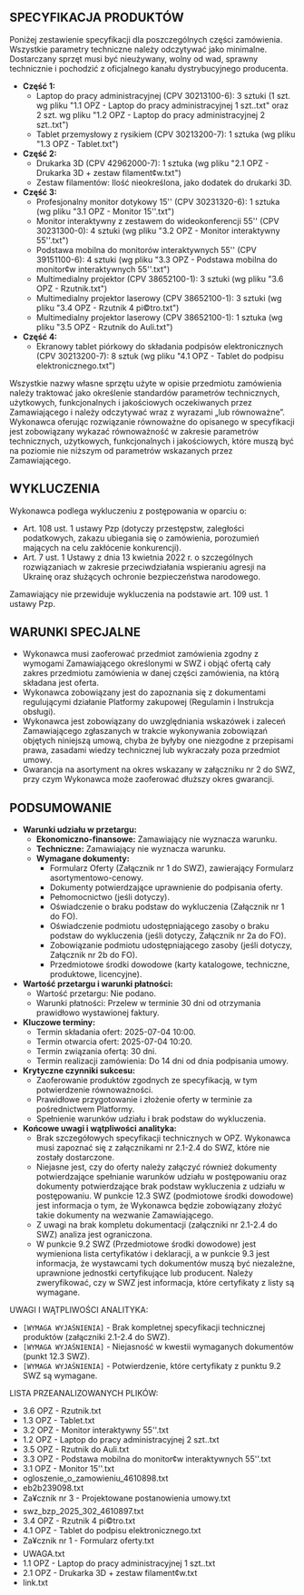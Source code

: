 ## SPECYFIKACJA PRODUKTÓW

Poniżej zestawienie specyfikacji dla poszczególnych części zamówienia. Wszystkie parametry techniczne należy odczytywać jako minimalne. Dostarczany sprzęt musi być nieużywany, wolny od wad, sprawny technicznie i pochodzić z oficjalnego kanału dystrybucyjnego producenta.

*   **Część 1:**
    *   Laptop do pracy administracyjnej (CPV 30213100-6): 3 sztuki (1 szt. wg pliku "1.1 OPZ - Laptop do pracy administracyjnej 1 szt..txt" oraz 2 szt. wg pliku "1.2 OPZ - Laptop do pracy administracyjnej 2 szt..txt")
    *   Tablet przemysłowy z rysikiem (CPV 30213200-7): 1 sztuka (wg pliku "1.3 OPZ - Tablet.txt")
*   **Część 2:**
    *   Drukarka 3D (CPV 42962000-7): 1 sztuka (wg pliku "2.1 OPZ - Drukarka 3D + zestaw filament¢w.txt")
    *   Zestaw filamentów: Ilość nieokreślona, jako dodatek do drukarki 3D.
*   **Część 3:**
    *   Profesjonalny monitor dotykowy 15'' (CPV 30231320-6): 1 sztuka (wg pliku "3.1 OPZ - Monitor 15''.txt")
    *   Monitor interaktywny z zestawem do wideokonferencji 55'' (CPV 30231300-0): 4 sztuki (wg pliku "3.2 OPZ - Monitor interaktywny 55''.txt")
    *   Podstawa mobilna do monitorów interaktywnych 55'' (CPV 39151100-6): 4 sztuki (wg pliku "3.3 OPZ - Podstawa mobilna do monitor¢w interaktywnych 55''.txt")
    *   Multimedialny projektor (CPV 38652100-1): 3 sztuki (wg pliku "3.6 OPZ - Rzutnik.txt")
    *   Multimedialny projektor laserowy (CPV 38652100-1): 3 sztuki (wg pliku "3.4 OPZ - Rzutnik 4 pi©tro.txt")
    *   Multimedialny projektor laserowy (CPV 38652100-1): 1 sztuka (wg pliku "3.5 OPZ - Rzutnik do Auli.txt")
*   **Część 4:**
    *   Ekranowy tablet piórkowy do składania podpisów elektronicznych (CPV 30213200-7): 8 sztuk (wg pliku "4.1 OPZ - Tablet do podpisu elektronicznego.txt")

Wszystkie nazwy własne sprzętu użyte w opisie przedmiotu zamówienia należy traktować jako określenie standardów parametrów technicznych, użytkowych, funkcjonalnych i jakościowych oczekiwanych przez Zamawiającego i należy odczytywać wraz z wyrazami „lub równoważne”. Wykonawca oferując rozwiązanie równoważne do opisanego w specyfikacji jest zobowiązany wykazać równoważność w zakresie parametrów technicznych, użytkowych, funkcjonalnych i jakościowych, które muszą być na poziomie nie niższym od parametrów wskazanych przez Zamawiającego.

## WYKLUCZENIA

Wykonawca podlega wykluczeniu z postępowania w oparciu o:

*   Art. 108 ust. 1 ustawy Pzp (dotyczy przestępstw, zaległości podatkowych, zakazu ubiegania się o zamówienia, porozumień mających na celu zakłócenie konkurencji).
*   Art. 7 ust. 1 Ustawy z dnia 13 kwietnia 2022 r. o szczególnych rozwiązaniach w zakresie przeciwdziałania wspieraniu agresji na Ukrainę oraz służących ochronie bezpieczeństwa narodowego.

Zamawiający nie przewiduje wykluczenia na podstawie art. 109 ust. 1 ustawy Pzp.

## WARUNKI SPECJALNE

*   Wykonawca musi zaoferować przedmiot zamówienia zgodny z wymogami Zamawiającego określonymi w SWZ i objąć ofertą cały zakres przedmiotu zamówienia w danej części zamówienia, na którą składana jest oferta.
*   Wykonawca zobowiązany jest do zapoznania się z dokumentami regulującymi działanie Platformy zakupowej (Regulamin i Instrukcja obsługi).
*   Wykonawca jest zobowiązany do uwzględniania wskazówek i zaleceń Zamawiającego zgłaszanych w trakcie wykonywania zobowiązań objętych niniejszą umową, chyba że byłyby one niezgodne z przepisami prawa, zasadami wiedzy technicznej lub wykraczały poza przedmiot umowy.
*   Gwarancja na asortyment na okres wskazany w załączniku nr 2 do SWZ, przy czym Wykonawca może zaoferować dłuższy okres gwarancji.

## PODSUMOWANIE

*   **Warunki udziału w przetargu:**
    *   **Ekonomiczno-finansowe:** Zamawiający nie wyznacza warunku.
    *   **Techniczne:** Zamawiający nie wyznacza warunku.
    *   **Wymagane dokumenty:**
        *   Formularz Oferty (Załącznik nr 1 do SWZ), zawierający Formularz asortymentowo-cenowy.
        *   Dokumenty potwierdzające uprawnienie do podpisania oferty.
        *   Pełnomocnictwo (jeśli dotyczy).
        *   Oświadczenie o braku podstaw do wykluczenia (Załącznik nr 1 do FO).
        *   Oświadczenie podmiotu udostępniającego zasoby o braku podstaw do wykluczenia (jeśli dotyczy, Załącznik nr 2a do FO).
        *   Zobowiązanie podmiotu udostępniającego zasoby (jeśli dotyczy, Załącznik nr 2b do FO).
        *   Przedmiotowe środki dowodowe (karty katalogowe, techniczne, produktowe, licencyjne).
*   **Wartość przetargu i warunki płatności:**
    *   Wartość przetargu: Nie podano.
    *   Warunki płatności: Przelew w terminie 30 dni od otrzymania prawidłowo wystawionej faktury.
*   **Kluczowe terminy:**
    *   Termin składania ofert: 2025-07-04 10:00.
    *   Termin otwarcia ofert: 2025-07-04 10:20.
    *   Termin związania ofertą: 30 dni.
    *   Termin realizacji zamówienia: Do 14 dni od dnia podpisania umowy.
*   **Krytyczne czynniki sukcesu:**
    *   Zaoferowanie produktów zgodnych ze specyfikacją, w tym potwierdzenie równoważności.
    *   Prawidłowe przygotowanie i złożenie oferty w terminie za pośrednictwem Platformy.
    *   Spełnienie warunków udziału i brak podstaw do wykluczenia.
*   **Końcowe uwagi i wątpliwości analityka:**
    *   Brak szczegółowych specyfikacji technicznych w OPZ. Wykonawca musi zapoznać się z załącznikami nr 2.1-2.4 do SWZ, które nie zostały dostarczone.
    *   Niejasne jest, czy do oferty należy załączyć również dokumenty potwierdzające spełnianie warunków udziału w postępowaniu oraz dokumenty potwierdzające brak podstaw wykluczenia z udziału w postępowaniu. W punkcie 12.3 SWZ (podmiotowe środki dowodowe) jest informacja o tym, że Wykonawca będzie zobowiązany złożyć takie dokumenty na wezwanie Zamawiającego.
    *   Z uwagi na brak kompletu dokumentacji (załączniki nr 2.1-2.4 do SWZ) analiza jest ograniczona.
    *   W punkcie 9.2 SWZ (Przedmiotowe środki dowodowe) jest wymieniona lista certyfikatów i deklaracji, a w punkcie 9.3 jest informacja, że wystawcami tych dokumentów muszą być niezależne, uprawnione jednostki certyfikujące lub producent. Należy zweryfikować, czy w SWZ jest informacja, które certyfikaty z listy są wymagane.

UWAGI I WĄTPLIWOŚCI ANALITYKA:
*   `[WYMAGA WYJAŚNIENIA]` - Brak kompletnej specyfikacji technicznej produktów (załączniki 2.1-2.4 do SWZ).
*   `[WYMAGA WYJAŚNIENIA]` - Niejasność w kwestii wymaganych dokumentów (punkt 12.3 SWZ).
*   `[WYMAGA WYJAŚNIENIA]` - Potwierdzenie, które certyfikaty z punktu 9.2 SWZ są wymagane.

LISTA PRZEANALIZOWANYCH PLIKÓW:
*   3.6 OPZ - Rzutnik.txt
*   1.3 OPZ - Tablet.txt
*   3.2 OPZ - Monitor interaktywny 55''.txt
*   1.2 OPZ - Laptop do pracy administracyjnej 2 szt..txt
*   3.5 OPZ - Rzutnik do Auli.txt
*   3.3 OPZ - Podstawa mobilna do monitor¢w interaktywnych 55''.txt
*   3.1 OPZ - Monitor 15''.txt
*   ogloszenie_o_zamowieniu_4610898.txt
*   eb2b239098.txt
*   Za¥cznik nr 3 - Projektowane postanowienia umowy.txt
*   swz_bzp_2025_302_4610897.txt
*   3.4 OPZ - Rzutnik 4 pi©tro.txt
*   4.1 OPZ - Tablet do podpisu elektronicznego.txt
*   Za¥cznik nr 1 - Formularz oferty.txt
*   UWAGA.txt
*   1.1 OPZ - Laptop do pracy administracyjnej 1 szt..txt
*   2.1 OPZ - Drukarka 3D + zestaw filament¢w.txt
*   link.txt
